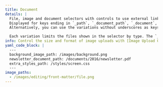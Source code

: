 ```yaml
---
title: Document
details: |
  File, image and document selectors with controls to use external links and upload new files.
  Displayed for keys ending in `_path`, `_document_path`, `_document`, `_image_path` or `_image`.
  Alternatively, you can use the variations without underscores as keys (e.g. `image_path` or `document`).

  Each variation limits the files shown in the selector by type. The `_path` variation shows all visible files.
info: Control the size and format of image uploads with [Image Upload Options](/editing/options/#image-uploads).
yaml_code_block: |
  ---
  background_image_path: /images/background.png
  newsletter_document_path: /documents/2016/newsletter.pdf
  extra_styles_path: /styles/screen.css
  ---
image_paths:
  - /images/editing/front-matter/file.png
---
```

